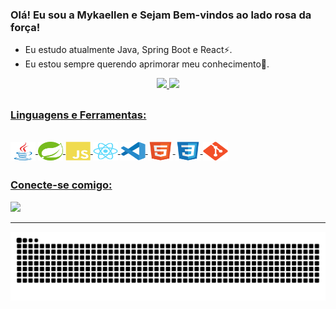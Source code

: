 ### Olá! Eu sou a Mykaellen e Sejam Bem-vindos ao lado rosa da força!

- Eu estudo atualmente Java, Spring Boot e React⚡.
- Eu estou sempre querendo aprimorar meu conhecimento🚀.


<div align="center">
  <a href="https://github.com/mykadias">
  <img height="180em" src="https://github-readme-stats.vercel.app/api?username=mykadias&show_icons=true&theme=radical&include_all_commits=true&count_private=true"/>
  <img height="180em" src="https://github-readme-stats.vercel.app/api/top-langs/?username=mykadias&layout=compact&langs_count=7&theme=radical"/>
</div>
  
  ##
  ### Linguagens e Ferramentas:
  <div style="display: inline_block"><br>
  <img align="center" alt="Myka-Java" height="30" width="40" src="https://raw.githubusercontent.com/devicons/devicon/master/icons/java/java-original.svg">
  <img align="center" alt="Myka-Spring" height="30" width="40" src="https://raw.githubusercontent.com/devicons/devicon/master/icons/spring/spring-original.svg">
  <img align="center" alt="Myka-Js" height="30" width="40" src="https://raw.githubusercontent.com/devicons/devicon/master/icons/javascript/javascript-plain.svg">
  <img align="center" alt="Myka-React" height="30" width="40" src="https://raw.githubusercontent.com/devicons/devicon/master/icons/react/react-original.svg">
  <img align="center" alt="Myka-VSCode" height="30" width="40" src="https://raw.githubusercontent.com/devicons/devicon/master/icons/vscode/vscode-original.svg">
  <img align="center" alt="Myka-HTML" height="30" width="40" src="https://raw.githubusercontent.com/devicons/devicon/master/icons/html5/html5-original.svg">
  <img align="center" alt="Myka-CSS" height="30" width="40" src="https://raw.githubusercontent.com/devicons/devicon/master/icons/css3/css3-original.svg">
  <img align="center" alt="Myka-Git" height="30" width="40" src="https://raw.githubusercontent.com/devicons/devicon/master/icons/git/git-original.svg">
</div>
  
  ##
 
 ### Conecte-se comigo:
<div> 
  <a href="https://www.linkedin.com/in/mykaellen-dias-2984a11b9/" target="_blank"><img src="https://img.shields.io/badge/-LinkedIn-%230077B5?style=for-the-badge&logo=linkedin&logoColor=white" target="_blank"></a> 

---
  
  ![Snake animation](https://github.com/mykadias/mykadias/blob/output/github-contribution-grid-snake.svg)
  
